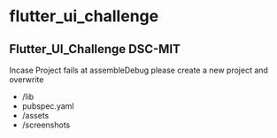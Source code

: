 # flutter_ui_challenge

## Flutter_UI_Challenge DSC-MIT

Incase Project fails at assembleDebug please create a new project and overwrite
- /lib
- pubspec.yaml
- /assets
- /screenshots